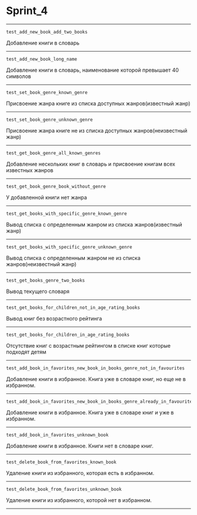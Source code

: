 # Sprint_4

***
```
test_add_new_book_add_two_books
```    
Добавление книги в словарь
***
```
test_add_new_book_long_name
```
Добавление книги в словарь, наименование которой превышает 40 символов
***

```
test_set_book_genre_known_genre
```
Присвоение жанра книге из списка доступных жанров(известный жанр)
***
```
test_set_book_genre_unknown_genre
```
Присвоение жанра книге не из списка доступных жанров(неизвестный жанр)
***
```
test_get_book_genre_all_known_genres
```
Добавление нескольких книг в словарь и присвоение книгам всех известных жанров
***
```
test_get_book_genre_book_without_genre
```
У добавленной книги нет жанра
***
```
test_get_books_with_specific_genre_known_genre
```
Вывод списка с определенным жанром из списка жанров(известный жанр)
***
```
test_get_books_with_specific_genre_unknown_genre
```
Вывод списка с определенным жанром не из списка жанров(неизвестный жанр)
***
```
test_get_books_genre_two_books
```
Вывод текущего словаря
***

```
test_get_books_for_children_not_in_age_rating_books
```
Вывод книг без возрастного рейтинга
***
```
test_get_books_for_children_in_age_rating_books
```
Отсутствие книг с возрастным рейтингом в списке книг которые подходят детям
***

```
test_add_book_in_favorites_new_book_in_books_genre_not_in_favourites
```
Добавление книги в избранное. Книга уже в словаре книг, но еще не в избранном.
***
```
test_add_book_in_favorites_new_book_in_books_genre_already_in_favourites
```
Добавление книги в избранное. Книга уже в словаре книг и уже в избранном.
***

```
test_add_book_in_favorites_unknown_book
```
Добавление книги в избранное. Книги нет в словаре книг.
***

```
test_delete_book_from_favorites_known_book
```
Удаление книги из избранного, которая есть в избранном.
***

```
test_delete_book_from_favorites_unknown_book
```
Удаление книги из избранного, которой нет в избранном.
***